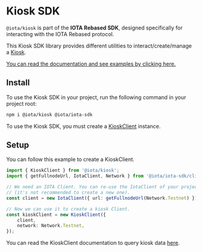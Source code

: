 # Kiosk SDK

`@iota/kiosk` is part of the **IOTA Rebased SDK**, designed specifically for interacting with the IOTA Rebased protocol.

This Kiosk SDK library provides different utilities to interact/create/manage a
[Kiosk](https://github.com/iotaledger/iota/tree/develop/kiosk).

[You can read the documentation and see examples by clicking here.](https://docs.iota.org/ts-sdk/kiosk)

## Install

To use the Kiosk SDK in your project, run the following command in your project root:

```sh npm2yarn
npm i @iota/kiosk @iota/iota-sdk
```

To use the Kiosk SDK, you must create a [KioskClient](https://docs.iota.org/ts-sdk/kiosk/kiosk-client/introduction) instance.

## Setup

You can follow this example to create a KioskClient.

```typescript
import { KioskClient } from '@iota/kiosk';
import { getFullnodeUrl, IotaClient, Network } from '@iota/iota-sdk/client';

// We need an IOTA Client. You can re-use the IotaClient of your project
// (it's not recommended to create a new one).
const client = new IotaClient({ url: getFullnodeUrl(Network.Testnet) });

// Now we can use it to create a kiosk Client.
const kioskClient = new KioskClient({
    client,
    network: Network.Testnet,
});
```

You can read the KioskClient documentation to query kiosk data [here](https://docs.iota.org/ts-sdk/kiosk/kiosk-client/querying).
